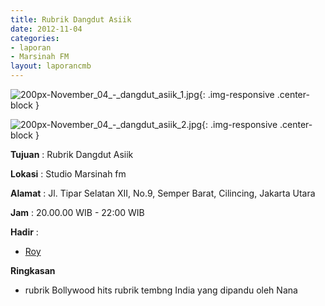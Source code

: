 ```yaml
---
title: Rubrik Dangdut Asiik 
date: 2012-11-04
categories:
- laporan
- Marsinah FM
layout: laporancmb
---
```



![200px-November_04_-_dangdut_asiik_1.jpg](/uploads/200px-November_04_-_dangdut_asiik_1.jpg){: .img-responsive .center-block }

![200px-November_04_-_dangdut_asiik_2.jpg](/uploads/200px-November_04_-_dangdut_asiik_2.jpg){: .img-responsive .center-block }


**Tujuan** : Rubrik Dangdut Asiik 

**Lokasi** : Studio Marsinah fm 

**Alamat** : Jl. Tipar Selatan XII, No.9, Semper Barat, Cilincing, Jakarta Utara 

**Jam** : 20.00.00 WIB - 22:00 WIB 

**Hadir** :
* [Roy](http://wiki.ciptamedia.org/wiki/Roy)

**Ringkasan**  
* rubrik Bollywood hits rubrik tembng India yang dipandu oleh Nana
